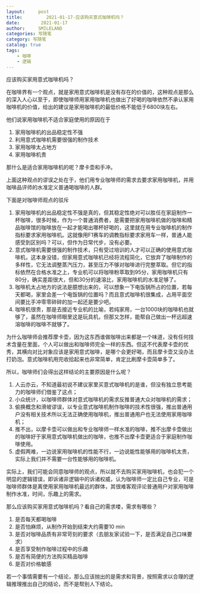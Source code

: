 ```yaml
---
layout:     post
title:         2021-01-17-应该购买意式咖啡机吗？
date:        2021-01-17
author:     SMILELAND
categories: 写随笔
category: 写随笔
catalog: true
tags:
    - 咖啡
    - 逻辑
---
```


应该购买家用意式咖啡机吗？

在咖啡界有一个观点，就是家用意式咖啡机是没有存在的价值的，这种观点是那么的深入人心以至于，即使咖啡师用家用咖啡机也做出了好喝的咖啡依然不承认家用咖啡机的价值，给出的建议是家用咖啡机的最低价格不能低于6800块左右。

他们说家用咖啡机不适合家庭使用的原因在于

1. 家用咖啡机的出品稳定性不强
2. 利用意式咖啡机需要很强的制作技术
3. 家用咖啡太占地方
4. 家用咖啡机贵

那什么是适合家用咖啡机的呢？摩卡壶和手冲。

上面这种观点的谬误之处在于，他们用专业咖啡师的需求去要求家用咖啡机，并用咖啡品评师的水准定义普通喝咖啡的人群。

下面是对咖啡师观点的驳斥

1. 家用咖啡机的出品稳定性不强是真的，但其稳定性绝对可以胜任在家庭制作一杯咖啡，很多时候，作为一个普通消费者，是需要把家用咖啡机做的咖啡和精品咖啡馆的咖啡放在一起才能喝出哪杯好喝的，这里就在用专业咖啡机的制作指标要求家用咖啡机。这就像用F1赛车的调教指标要求家用车一样，普通人能感受到区别吗？可以，但作为日常代步，没有必要。
2. 意式咖啡机需要很强的制作技术，只有受过培训的人才可以正确的使用意式咖啡机，这本身没错，但家用意式咖啡机已经将流程简化，它放弃了咖啡制作的多样性，它无法调整蒸汽压力，甚至压力不够对咖啡进行完整萃取。但它的指标依然在合格水准之上，专业机可以将咖啡粉萃取到95分，家用咖啡机只有80分，确实差距很大，但和30分的速溶比，家用咖啡机的水准足够了。
3. 咖啡机太占地方的说法是臆想出来的，可以想象一下电饭锅所占的位置，若每天都喝，家里会差一个电饭锅的位置吗？而且意式咖啡机很集成，占用平面空间要比手冲零零碎碎的加一起还是要少吧。
4. 咖啡机很贵，那是去接近专业机的比喻，若纯家用，一台1000块的咖啡机也就够了，虽然在咖啡师眼里这是玩具机，但那又怎样，能帮自己做出一杯远超速溶咖啡的咖啡不就够了。

为什么咖啡师会推荐摩卡壶，因为这东西谁做咖啡出来都是一个味道，没有任何技术含量在里面，个人可以做出和咖啡师完全一样的东西。但这不代表摩卡壶的优秀，其横向对比对象应该是家用意式咖啡，是哪个会更好喝，而且摩卡壶又没办法打奶泡。意式咖啡机用完收拾起来也非常简单，肯定比刷摩卡壶简单多了。

所以，咖啡师们会得出这样结论的主要原因是什么呢？

1. 人云亦云，不知道最初说不建议家里买意式咖啡机的是谁，但没有独立思考能力的咖啡师们借鉴了这点；
2. 小众统计，以咖啡师群体对意式咖啡机的需求反推普通大众对咖啡机的需求；
3. 偷换概念和滑坡谬误，以专业意式咖啡机制作咖啡的技术性很强，推出普通用户没有相关技术所以无法正确使用咖啡机，推出普通用户也无法使用家用咖啡机；
4. 推不出，以摩卡壶可以做出和专业咖啡师一样水准的咖啡，推不出摩卡壶做出的咖啡好于家用意式咖啡机做出的咖啡，也推不出摩卡壶更适合于家庭制作咖啡使用。
5. 虚假两难，一边说家用咖啡机的性能不行，一边说能性能够用的咖啡机太贵，实际上我们并不需要一台性能够用的咖啡机。

实际上，我们可能会同意咖啡师的观点，所以就不去购买家用咖啡机，也会犯一个明显的逻辑错误，即诉诸非逻辑中的诉诸权威，认为咖啡师一定比自己专业，可是咖啡师群体是离使用家用咖啡机最远的群体，其很难客观评论普通用户对家用咖啡制作水准，时间，乐趣上的需求。

那么应该购买家用意式咖啡机吗？看自己的需求喽，需求有哪些？

1. 是否每天都喝咖啡
2. 是否怕麻烦，从制作开始到结束大约需要10 min
3. 是否对咖啡品质有非常苛刻的要求（去朋友家试验一下，是否满足自己口味要求）
4. 是否享受制作咖啡过程中的乐趣
5. 是否有简便的方法购买精品咖啡
6. 是否对价格敏感

若一个事情需要有一个结论，那么应该抛出的是需求和背景，按照需求以合理的逻辑推理推出自己的结论，而不是帮别人下结论。